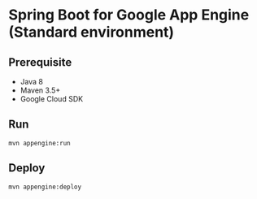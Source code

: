 # Spring Boot for Google App Engine (Standard environment)

## Prerequisite
- Java 8
- Maven 3.5+
- Google Cloud SDK

## Run
`mvn appengine:run`

## Deploy

`mvn appengine:deploy`